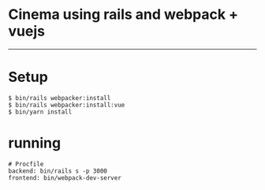 # Cinema using rails and webpack + vuejs

---

# Setup

```
$ bin/rails webpacker:install
$ bin/rails webpacker:install:vue
$ bin/yarn install
```

# running

```
# Procfile
backend: bin/rails s -p 3000
frontend: bin/webpack-dev-server
```
